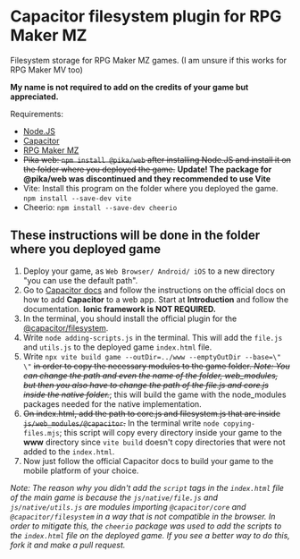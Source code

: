 # Capacitor filesystem plugin for RPG Maker MZ

Filesystem storage for RPG Maker MZ games. (I am unsure if this works for RPG Maker MV too)

**My name is not required to add on the credits of your game but appreciated.**

Requirements:

- [Node.JS](https://nodejs.org)
- [Capacitor](https://capacitorjs.com/docs/getting-started)
- [RPG Maker MZ](https://rpgmakerweb.com)
- ~~Pika web: `npm install @pika/web` after installing Node.JS and install it on the folder where you deployed the game.~~ **Update! The package for @pika/web was discontinued and they recommended to use Vite**
- Vite: Install this program on the folder where you deployed the game. `npm install --save-dev vite`
- Cheerio: `npm install --save-dev cheerio`

## These instructions will be done in the folder where you deployed game

1. Deploy your game, as `Web Browser/ Android/ iOS` to a new directory "you can use the default path".
2. Go to [Capacitor docs](https://capacitorjs.com/) and follow the instructions on the official docs on how to add **Capacitor** to a web app. Start at **Introduction** and follow the documentation. **Ionic framework is NOT REQUIRED.**
3. In the terminal, you should install the official plugin for the [@capacitor/filesystem](https://capacitorjs.com/docs/apis/filesystem).
4. Write `node adding-scripts.js` in the terminal. This will add the `file.js` and `utils.js` to the deployed game `index.html` file.
5. Write `npx vite build game --outDir=../www --emptyOutDir --base=\" \"` ~~in order to copy the necessary modules to the game folder. <em>Note: You can change the path and even the name of the folder, web_modules, but then you also have to change the path of the file.js and core.js inside the native folder.</em>~~; this will build the game with the node_modules packages needed for the native implementation.
6. ~~On index.html, add the path to core.js and filesystem.js that are inside `js/web_modules/@capacitor`.~~ In the terminal write `node copying-files.mjs`; this script will copy every directory inside your game to the **www** directory since `vite build` doesn't copy directories that were not added to the `index.html`.
7. Now just follow the official Capacitor docs to build your game to the mobile platform of your choice.

*Note: The reason why you didn't add the `script` tags in the `index.html` file of the main game is because the `js/native/file.js` and `js/native/utils.js` are modules importing `@capacitor/core` and `@capacitor/filesystem` in a way that is not compatible in the browser. In order to mitigate this, the `cheerio` package was used to add the scripts to the `index.html` file on the deployed game. If you see a better way to do this, fork it and make a pull request.*
